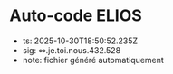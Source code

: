 # Auto-code ELIOS
- ts: 2025-10-30T18:50:52.235Z
- sig: ∞.je.toi.nous.432.528
- note: fichier généré automatiquement